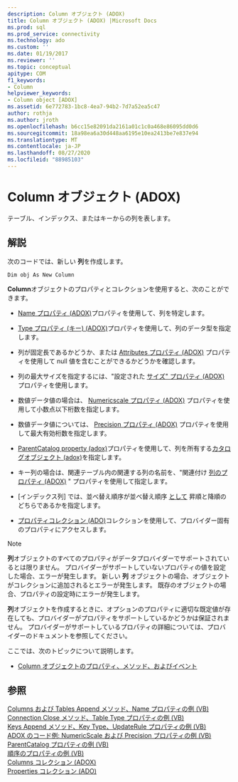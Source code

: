 ```yaml
---
description: Column オブジェクト (ADOX)
title: Column オブジェクト (ADOX) |Microsoft Docs
ms.prod: sql
ms.prod_service: connectivity
ms.technology: ado
ms.custom: ''
ms.date: 01/19/2017
ms.reviewer: ''
ms.topic: conceptual
apitype: COM
f1_keywords:
- Column
helpviewer_keywords:
- Column object [ADOX]
ms.assetid: 6e772783-1bc8-4ea7-94b2-7d7a52ea5c47
author: rothja
ms.author: jroth
ms.openlocfilehash: b6cc15e82091da2161a01c1c0a468e86095dd0d6
ms.sourcegitcommit: 18a98ea6a30d448aa6195e10ea2413be7e837e94
ms.translationtype: MT
ms.contentlocale: ja-JP
ms.lasthandoff: 08/27/2020
ms.locfileid: "88985103"
---
```

# <a name="column-object-adox"></a>Column オブジェクト (ADOX)
テーブル、インデックス、またはキーからの列を表します。  
  
## <a name="remarks"></a>解説  
 次のコードでは、新しい **列**を作成します。  
  
 `Dim obj As New Column`  
  
 **Column**オブジェクトのプロパティとコレクションを使用すると、次のことができます。  
  
-   [Name プロパティ (ADOX)](./name-property-adox.md)プロパティを使用して、列を特定します。  
  
-   [Type プロパティ (キー) (ADOX)](./type-property-key-adox.md)プロパティを使用して、列のデータ型を指定します。  
  
-   列が固定長であるかどうか、または [Attributes プロパティ (ADOX)](./attributes-property-adox.md) プロパティを使用して null 値を含むことができるかどうかを確認します。  
  
-   列の最大サイズを指定するには、"設定された [サイズ" プロパティ (ADOX)](./definedsize-property-adox.md) プロパティを使用します。  
  
-   数値データ値の場合は、 [Numericscale プロパティ (ADOX)](./numericscale-property-adox.md) プロパティを使用して小数点以下桁数を指定します。  
  
-   数値データ値については、 [Precision プロパティ (ADOX)](./precision-property-adox.md) プロパティを使用して最大有効桁数を指定します。  
  
-   [ParentCatalog property (adox)](./parentcatalog-property-adox.md)プロパティを使用して、列を所有する[カタログオブジェクト (adox)](./catalog-object-adox.md)を指定します。  
  
-   キー列の場合は、関連テーブル内の関連する列の名前を、"関連付け [列のプロパティ (ADOX)](./relatedcolumn-property-adox.md) " プロパティを使用して指定します。  
  
-   [インデックス列] では、並べ替え順序が並べ替え順序 [として](./sortorder-property-adox.md) 昇順と降順のどちらであるかを指定します。  
  
-   [プロパティコレクション (ADO)](../ado-api/properties-collection-ado.md)コレクションを使用して、プロバイダー固有のプロパティにアクセスします。  
  
> [!NOTE]
>  **列**オブジェクトのすべてのプロパティがデータプロバイダーでサポートされているとは限りません。 プロバイダーがサポートしていないプロパティの値を設定した場合、エラーが発生します。 新しい **列** オブジェクトの場合、オブジェクトがコレクションに追加されるとエラーが発生します。 既存のオブジェクトの場合、プロパティの設定時にエラーが発生します。  
>   
>  **列**オブジェクトを作成するときに、オプションのプロパティに適切な既定値が存在しても、プロバイダーがプロパティをサポートしているかどうかは保証されません。 プロバイダーがサポートしているプロパティの詳細については、プロバイダーのドキュメントを参照してください。  
  
 ここでは、次のトピックについて説明します。  
  
-   [Column オブジェクトのプロパティ、メソッド、およびイベント](./column-object-properties-methods-and-events.md)  
  
## <a name="see-also"></a>参照  
 [Columns および Tables Append メソッド、Name プロパティの例 (VB)](./columns-and-tables-append-methods-name-property-example-vb.md)   
 [Connection Close メソッド、Table Type プロパティの例 (VB)](./connection-close-method-table-type-property-example-vb.md)   
 [Keys Append メソッド、Key Type、UpdateRule プロパティの例 (VB)](./keys-append-method-key-type-relatedcolumn-relatedtable-example-vb.md)   
 [ADOX のコード例: NumericScale および Precision プロパティの例 (VB)](./adox-code-example-numericscale-and-precision-properties-example-vb.md)   
 [ParentCatalog プロパティの例 (VB)](./parentcatalog-property-example-vb.md)   
 [順序のプロパティの例 (VB)](./sortorder-property-example-vb.md)   
 [Columns コレクション (ADOX)](./columns-collection-adox.md)   
 [Properties コレクション (ADO)](../ado-api/properties-collection-ado.md)